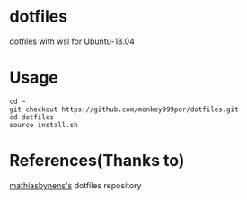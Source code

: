 # dotfiles
dotfiles with wsl for Ubuntu-18.04

# Usage
```shell
cd ~
git checkout https://github.com/monkey999por/dotfiles.git
cd dotfiles
source install.sh
```

# References(Thanks to)
[mathiasbynens's](https://github.com/mathiasbynens) dotfiles repository
